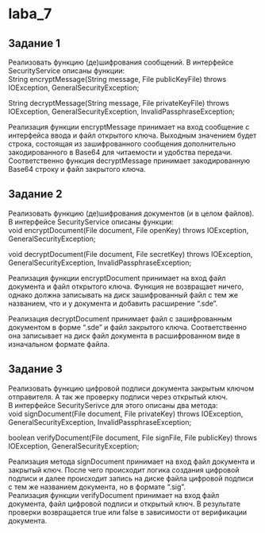 # laba_7
## Задание 1
Реализовать функцию (де)шифрования сообщений. В интерфейсе SecurityService описаны функции:  
String encryptMessage(String message, File publicKeyFile) throws IOException, GeneralSecurityException;  

String decryptMessage(String message, File privateKeyFile) throws IOException, GeneralSecurityException, InvalidPassphraseException;  

Реализация функции encryptMessage принимает на вход сообщение с интерфейса ввода и файл открытого ключа. Выходным значением будет строка, состоящая из зашифрованного сообщения дополнительно закодированного в Base64 для читаемости и удобства передачи.  
Соответственно функция decryptMessage принимает закодированную Base64 строку и файл закрытого ключа.  


## Задание 2
Реализовать	функцию (де)шифрования документов (и в целом файлов).  
В интерфейсе SecurityService описаны функции:  
void encryptDocument(File document, File openKey) throws IOException, GeneralSecurityException;  

void	decryptDocument(File	document,	File	secretKey)	throws IOException, GeneralSecurityException, InvalidPassphraseException;  


Реализация функции encryptDocument принимает на вход файл документа и файл открытого ключа. Функция не возвращает ничего, однако должна записывать на диск зашифрованный файл с тем же названием, что и у документа и добавить расширение “.sde”.  
 
Реализация decryptDocument принимает файл с зашифрованным документом в форме “.sde” и файл закрытого ключа. Соответственно она записывает на диск файл документа в расшифрованном виде в изначальном формате файла.  

## Задание 3
Реализовать	функцию	цифровой	подписи документа закрытым ключом отправителя. А так же проверку подписи через открытый ключ.  
В интерфейсе SecuritySerivce для этого описаны два метода:  
void signDocument(File document, File privateKey) throws IOException, GeneralSecurityException, InvalidPassphraseException;  

boolean verifyDocument(File document, File signFile, File publicKey) throws IOException, GeneralSecurityException;  


Реализация метода signDocument принимает на вход файл документа и закрытый ключ. После чего происходит логика создания цифровой подписи и далее происходит запись на диске файла цифровой подписи с тем же названием документа, но в формате “.sig”.  
Реализация функции verifyDocument принимает на вход файл документа, файл цифровой подписи и открытый ключ. В результате проверки возвращается true или false в зависимости от верификации документа.  
